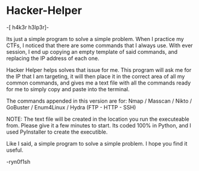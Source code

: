 # Hacker-Helper
-[ h4k3r h3lp3r]-

Its just a simple program to solve a simple problem. When I practice my CTFs, I noticed that there are some commands that I always use. With ever session, I end up copying an empty template of said commands, and replacing the IP address of each one.

Hacker Helper helps solves that issue for me. This program will ask me for the IP that I am targeting, it will then place it in the correct area of all my common commands, and gives me a text file with all the commands ready for me to simply copy and paste into the terminal.

The commands appended in this version are for:
Nmap / Masscan / Nikto / GoBuster / Enum4Linux / Hydra (FTP - HTTP - SSH)


NOTE:
The text file will be created in the location you run the executeable from.
Please give it a few minutes to start.
Its coded 100% in Python, and I used PyInstaller to create the executible.

Like I said, a simple program to solve a simple problem.
I hope you find it useful.

-ryn0f1sh
